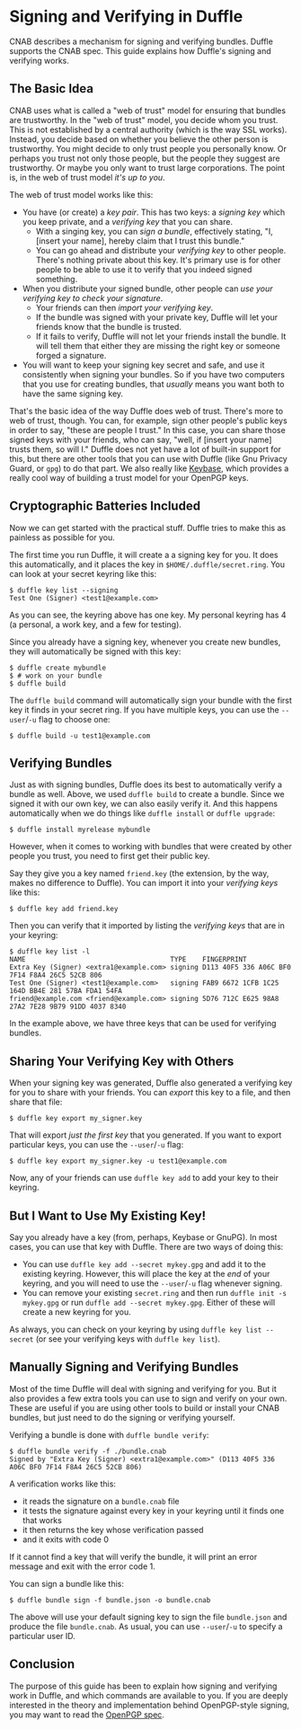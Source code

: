 # Signing and Verifying in Duffle

CNAB describes a mechanism for signing and verifying bundles. Duffle supports the CNAB spec. This guide explains how Duffle's signing and verifying works.

## The Basic Idea

CNAB uses what is called a "web of trust" model for ensuring that bundles are trustworthy. In the "web of trust" model, you decide whom you trust. This is not established by a central authority (which is the way SSL works). Instead, you decide based on whether you believe the other person is trustworthy. You might decide to only trust people you personally know. Or perhaps you trust not only those people, but the people they suggest are trustworthy. Or maybe you only want to trust large corporations. The point is, in the web of trust model _it's up to you_.

The web of trust model works like this:

- You have (or create) a _key pair_. This has two keys: a _signing key_ which you keep private, and a _verifying key_ that you can share.
    - With a singing key, you can _sign a bundle_, effectively stating, "I, [insert your name], hereby claim that I trust this bundle."
    - You can go ahead and distribute your _verifying key_ to other people. There's nothing private about this key. It's primary use is for other people to be able to use it to verify that you indeed signed something.
- When you distribute your signed bundle, other people can _use your verifying key to check your signature_.
    - Your friends can then _import your verifying key_.
    - If the bundle was signed with your private key, Duffle will let your friends know that the bundle is trusted.
    - If it fails to verify, Duffle will not let your friends install the bundle. It will tell them that either they are missing the right key or someone forged a signature.
- You will want to keep your signing key secret and safe, and use it consistently when signing your bundles. So if you have two computers that you use for creating bundles, that _usually_ means you want both to have the same signing key.

That's the basic idea of the way Duffle does web of trust. There's more to web of trust, though. You can, for example, sign other people's public keys in order to say, "these are people I trust." In this case, you can share those signed keys with your friends, who can say, "well, if [insert your name] trusts them, so will I." Duffle does not yet have a lot of built-in support for this, but there are other tools that you can use with Duffle (like Gnu Privacy Guard, or `gpg`) to do that part. We also really like [Keybase](https://keybase.io), which provides a really cool way of building a trust model for your OpenPGP keys.

## Cryptographic Batteries Included

Now we can get started with the practical stuff. Duffle tries to make this as painless as possible for you.

The first time you run Duffle, it will create a a signing key for you. It does this automatically, and it places the key in `$HOME/.duffle/secret.ring`. You can look at your secret keyring like this:

```console
$ duffle key list --signing
Test One (Signer) <test1@example.com>
```

As you can see, the keyring above has one key. My personal keyring has 4 (a personal, a work key, and a few for testing).

Since you already have a signing key, whenever you create new bundles, they will automatically be signed with this key:

```console
$ duffle create mybundle
$ # work on your bundle
$ duffle build
```

The `duffle build` command will automatically sign your bundle with the first key it finds in your secret ring. If you have multiple keys, you can use the `--user`/`-u` flag to choose one:

```
$ duffle build -u test1@example.com
```

## Verifying Bundles

Just as with signing bundles, Duffle does its best to automatically verify a bundle as well. Above, we used `duffle build` to create a bundle. Since we signed it with our own key, we can also easily verify it. And this happens automatically when we do things like `duffle install` or `duffle upgrade`:

```console
$ duffle install myrelease mybundle
```

However, when it comes to working with bundles that were created by other people you trust, you need to first get their public key.

Say they give you a key named `friend.key` (the extension, by the way, makes no difference to Duffle). You can import it into your _verifying keys_ like this:

```console
$ duffle key add friend.key
```

Then you can verify that it imported by listing the _verifying keys_ that are in your keyring:

```console
$ duffle key list -l
NAME                                    TYPE    FINGERPRINT
Extra Key (Signer) <extra1@example.com> signing D113 40F5 336 A06C BF0 7F14 F8A4 26C5 52CB 806
Test One (Signer) <test1@example.com>   signing FAB9 6672 1CFB 1C25 164D BB4E 281 57BA FDA1 54FA
friend@example.com <friend@example.com> signing 5D76 712C E625 98A8 27A2 7E28 9B79 91DD 4037 8340
```

In the example above, we have three keys that can be used for verifying bundles.

## Sharing Your Verifying Key with Others

When your signing key was generated, Duffle also generated a verifying key for you to share with your friends. You can _export_ this key to a file, and then share that file:

```console
$ duffle key export my_signer.key
```

That will export _just the first key_ that you generated. If you want to export particular keys, you can use the `--user`/`-u` flag:

```console
$ duffle key export my_signer.key -u test1@example.com
```

Now, any of your friends can use `duffle key add` to add your key to their keyring.

## But I Want to Use My Existing Key!

Say you already have a key (from, perhaps, Keybase or GnuPG). In most cases, you can use that key with Duffle. There are two ways of doing this:

- You can use `duffle key add --secret mykey.gpg` and add it to the existing keyring. However, this will place the key at the _end_ of your keyring, and you will need to use the `--user`/`-u` flag whenever signing.
- You can remove your existing `secret.ring` and then run `duffle init -s mykey.gpg` or run `duffle add --secret mykey.gpg`. Either of these will create a new keyring for you.

As always, you can check on your keyring by using `duffle key list --secret` (or see your verifying keys with `duffle key list`).

## Manually Signing and Verifying Bundles

Most of the time Duffle will deal with signing and verifying for you. But it also provides a few extra tools you can use to sign and verify on your own. These are useful if you are using other tools to build or install your CNAB bundles, but just need to do the signing or verifying yourself.

Verifying a bundle is done with `duffle bundle verify`:

```
$ duffle bundle verify -f ./bundle.cnab
Signed by "Extra Key (Signer) <extra1@example.com>" (D113 40F5 336 A06C BF0 7F14 F8A4 26C5 52CB 806)
```

A verification works like this:

- it reads the signature on a `bundle.cnab` file
- it tests the signature against every key in your keyring until it finds one that works
- it then returns the key whose verification passed
- and it exits with code 0

If it cannot find a key that will verify the bundle, it will print an error message and exit with the error code 1.

You can sign a bundle like this:

```
$ duffle bundle sign -f bundle.json -o bundle.cnab
```

The above will use your default signing key to sign the file `bundle.json` and produce the file `bundle.cnab`. As usual, you can use `--user`/`-u` to specify a particular user ID.

## Conclusion

The purpose of this guide has been to explain how signing and verifying work in Duffle, and which commands are available to you. If you are deeply interested in the theory and implementation behind OpenPGP-style signing, you may want to read the [OpenPGP spec](https://tools.ietf.org/html/rfc4880).